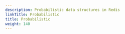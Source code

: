 ```yaml
---
description: Probabilistic data structures in Redis
linkTitle: Probabilistic
title: Probabilistic
weight: 140
---
```

